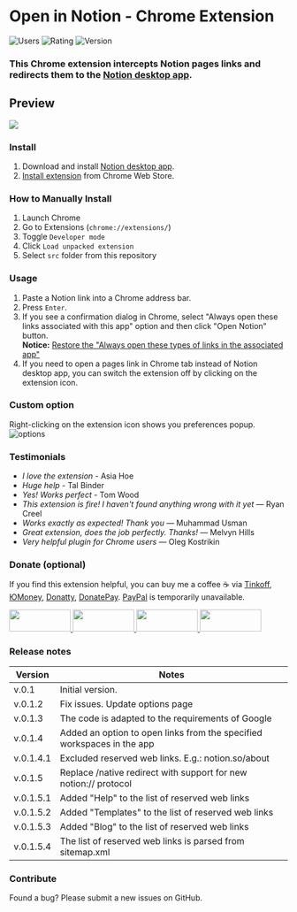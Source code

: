 Open in Notion - Chrome Extension
======================

![Users](https://img.shields.io/badge/Users-12k+-27CF7D.svg) ![Rating](https://img.shields.io/badge/Rating-4.5%20of%205-27CF7D.svg) ![Version](https://img.shields.io/badge/Version-0.1.5.4-34A9E1.svg)

### This Chrome extension intercepts Notion pages links and redirects them to the [Notion desktop app](https://www.notion.so/desktop).   

## Preview

![](https://i.ibb.co/88V5pPJ/notion-preview.gif)   

### Install
1. Download and install [Notion desktop app](https://www.notion.so/desktop).
2. [Install extension](https://chrome.google.com/webstore/detail/open-in-notion/kjemindnkfgkkfdekkinfamjahhlemca) from Chrome Web Store.

### How to Manually Install
1. Launch Chrome
2. Go to Extensions (`chrome://extensions/`)
3. Toggle `Developer mode`
4. Click `Load unpacked extension`
5. Select `src` folder from this repository

### Usage
1. Paste a Notion link into a Chrome address bar.
2. Press `Enter`.
3. If you see a confirmation dialog in Chrome, select "Always open these links associated with this app" option and then click "Open Notion" button.   
	**Notice:** [Restore the "Always open these types of links in the associated app"](https://superuser.com/questions/1481851/disable-chrome-to-ask-for-confirmation-to-open-external-application-everytime)
4. If you need to open a pages link in Chrome tab instead of Notion desktop app, you can switch the extension off by clicking on the extension icon.

### Custom option
Right-clicking on the extension icon shows you preferences popup.   
![options](https://i.ibb.co/0GCJBgH/notion-options.png)

### Testimonials
* *I love the extension* - Asia Hoe
* *Huge help* - Tal Binder
* *Yes! Works perfect* - Tom Wood
* *This extension is fire! I haven't found anything wrong with it yet* — Ryan Creel
* *Works exactly as expected! Thank you* — Muhammad Usman
* *Great extension, does the job perfectly. Thanks!* — Melvyn Hills
* *Very helpful plugin for Chrome users* — Oleg Kostrikin

### Donate (optional)
If you find this extension helpful, you can buy me a coffee ☕️ via [Tinkoff], [ЮMoney], [Donatty], [DonatePay]. [PayPal] is temporarily unavailable.

[Tinkoff]: https://www.tinkoff.ru/rm/osokin.sergey127/SN67U9405/
[ЮMoney]: https://yoomoney.ru/to/410011149615582
[Donatty]: https://donatty.com/sergosokin
[DonatePay]: https://new.donatepay.ru/@osokin
[PayPal]: https://paypal.me/osokin/5usd

<a href="https://www.tinkoff.ru/rm/osokin.sergey127/SN67U9405/">
  <img width="111" height="40" src="https://i.ibb.co/hRsbYnM/tinkoff-badge.png">
</a>

<a href="https://yoomoney.ru/to/410011149615582">
  <img width="111" height="40" src="https://i.ibb.co/wwrYWJ5/yoomoney-badge.png">
</a>

<a href="https://donatty.com/sergosokin">
  <img width="111" height="40" src="https://i.ibb.co/s61FGCn/donatty-badge.png">
</a>

<a href="https://new.donatepay.ru/@osokin">
  <img width="111" height="40" src="https://i.ibb.co/0KJ94ND/donatepay-badge.png">
</a>

### Release notes 

| Version | Notes |
| --- | --- |
| v.0.1 | Initial version. |
| v.0.1.2 | Fix issues. Update options page |
| v.0.1.3 | The code is adapted to the requirements of Google |
| v.0.1.4 | Added an option to open links from the specified workspaces in the app |
| v.0.1.4.1 | Excluded reserved web links. E.g.: notion.so/about|
| v.0.1.5 | Replace /native redirect with support for new notion:// protocol|
| v.0.1.5.1 | Added "Help" to the list of reserved web links|
| v.0.1.5.2 | Added "Templates" to the list of reserved web links|
| v.0.1.5.3 | Added "Blog" to the list of reserved web links|
| v.0.1.5.4 | The list of reserved web links is parsed from sitemap.xml|

### Contribute

Found a bug? Please submit a new issues on GitHub.